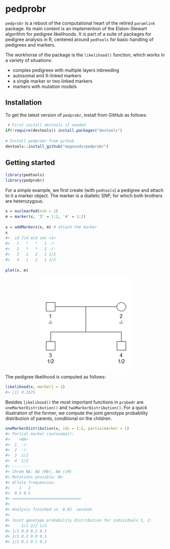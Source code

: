 <!-- README.md is generated from README.Rmd. Please edit that file -->
pedprobr
========

`pedprobr` is a reboot of the computational heart of the retired `paramlink` package. Its main content is an implemention of the Elston-Stewart algorithm for pedigree likelihoods. It is part of a suite of packages for pedigree analysis in R, centered around `pedtools` for basic handling of pedigrees and markers.

The workhorse of the package is the `likelihood()` function, which works in a variety of situations:

-   complex pedigrees with multiple layers inbreeding
-   autosomal and X-linked markers
-   a single marker or two linked markers
-   markers with mutation models

Installation
------------

To get the latest version of `pedprobr`, install from GitHub as follows:

``` r
 # First install devtools if needed
if(!require(devtools)) install.packages("devtools")

# Install pedprobr from github
devtools::install_github("magnusdv/pedprobr")
```

Getting started
---------------

``` r
library(pedtools)
library(pedprobr)
```

For a simple example, we first create (with `pedtools`) a pedigree and attach to it a marker object. The marker is a diallelic SNP, for which both brothers are heterozygous.

``` r
x = nuclearPed(nch = 2)
m = marker(x, '3' = 1:2, '4' = 1:2)

x = addMarkers(x, m) # attach the marker
x
#>  id fid mid sex <1>
#>   1   *   *   1 -/-
#>   2   *   *   2 -/-
#>   3   1   2   1 1/2
#>   4   1   2   1 1/2

plot(x, m)
```

<img src="README-setup-1.png" style="display: block; margin: auto;" />

The pedigree likelihood is computed as follows:

``` r
likelihood(x, marker1 = 1)
#> [1] 0.3125
```

Besides `likelihood()` the most important functions in `probedr` are `oneMarkerDistribution()` and `twoMarkerDistribution()`. For a quick illustration of the former, we compute the joint genotype probability distribution of parents, conditional on the children.

``` r
oneMarkerDistribution(x, ids = 1:2, partialmarker = 1)
#> Partial marker (autosomal):
#>    <NA>
#>  1  -/-
#>  2  -/-
#>  3  1/2
#>  4  1/2
#> -------- 
#> Chrom NA: NA (Mb), NA (cM)
#> Mutations possible: No 
#> Allele frequencies:
#>    1   2
#>  0.5 0.5
#> ==============================
#> 
#> Analysis finished in  0.01  seconds
#> 
#> Joint genotype probability distribution for individuals 1, 2:
#>     1/1 2/2 1/2
#> 1/1 0.0 0.2 0.1
#> 2/2 0.2 0.0 0.1
#> 1/2 0.1 0.1 0.2
```
